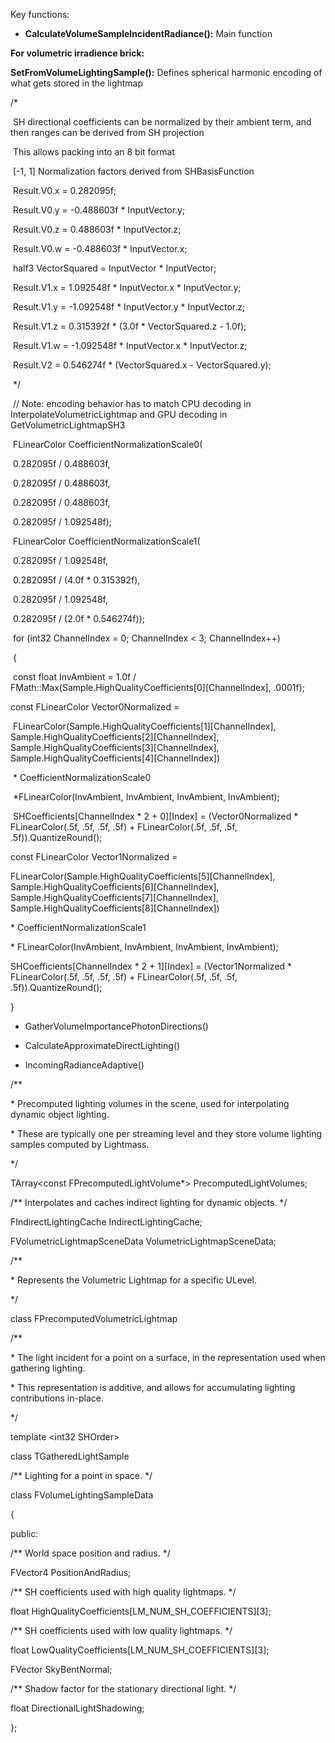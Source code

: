Key functions:

- **CalculateVolumeSampleIncidentRadiance():** Main function

**For volumetric irradience brick:**

**SetFromVolumeLightingSample():** Defines spherical harmonic encoding of what gets stored in the lightmap

/\*

​ SH directional coefficients can be normalized by their ambient term, and then ranges can be derived from SH projection

​ This allows packing into an 8 bit format

​ [-1, 1\] Normalization factors derived from SHBasisFunction

​ Result.V0.x = 0.282095f;

​ Result.V0.y = -0.488603f \* InputVector.y;

​ Result.V0.z = 0.488603f \* InputVector.z;

​ Result.V0.w = -0.488603f \* InputVector.x;

​ half3 VectorSquared = InputVector \* InputVector;

​ Result.V1.x = 1.092548f \* InputVector.x \* InputVector.y;

​ Result.V1.y = -1.092548f \* InputVector.y \* InputVector.z;

​ Result.V1.z = 0.315392f \* (3.0f \* VectorSquared.z - 1.0f);

​ Result.V1.w = -1.092548f \* InputVector.x \* InputVector.z;

​ Result.V2 = 0.546274f \* (VectorSquared.x - VectorSquared.y);

​ \*/

​ // Note: encoding behavior has to match CPU decoding in InterpolateVolumetricLightmap and GPU decoding in GetVolumetricLightmapSH3

​ FLinearColor CoefficientNormalizationScale0(

​ 0.282095f / 0.488603f,

​ 0.282095f / 0.488603f,

​ 0.282095f / 0.488603f,

​ 0.282095f / 1.092548f);

​ FLinearColor CoefficientNormalizationScale1(

​ 0.282095f / 1.092548f,

​ 0.282095f / (4.0f \* 0.315392f),

​ 0.282095f / 1.092548f,

​ 0.282095f / (2.0f \* 0.546274f));

​ for (int32 ChannelIndex = 0; ChannelIndex &lt; 3; ChannelIndex++)

​ {

​ const float InvAmbient = 1.0f / FMath::Max(Sample.HighQualityCoefficients\[0\]\[ChannelIndex\], .0001f);

const FLinearColor Vector0Normalized =

​ FLinearColor(Sample.HighQualityCoefficients\[1\]\[ChannelIndex\], Sample.HighQualityCoefficients\[2\]\[ChannelIndex\], Sample.HighQualityCoefficients\[3\]\[ChannelIndex\], Sample.HighQualityCoefficients\[4\]\[ChannelIndex\])

​ \* CoefficientNormalizationScale0

​ \*FLinearColor(InvAmbient, InvAmbient, InvAmbient, InvAmbient);

​ SHCoefficients\[ChannelIndex \* 2 + 0\]\[Index\] = (Vector0Normalized \* FLinearColor(.5f, .5f, .5f, .5f) + FLinearColor(.5f, .5f, .5f, .5f)).QuantizeRound();

const FLinearColor Vector1Normalized =

FLinearColor(Sample.HighQualityCoefficients\[5\]\[ChannelIndex\], Sample.HighQualityCoefficients\[6\]\[ChannelIndex\], Sample.HighQualityCoefficients\[7\]\[ChannelIndex\], Sample.HighQualityCoefficients\[8\]\[ChannelIndex\])

\* CoefficientNormalizationScale1

\* FLinearColor(InvAmbient, InvAmbient, InvAmbient, InvAmbient);

SHCoefficients\[ChannelIndex \* 2 + 1\]\[Index\] = (Vector1Normalized \* FLinearColor(.5f, .5f, .5f, .5f) + FLinearColor(.5f, .5f, .5f, .5f)).QuantizeRound();

}

- GatherVolumeImportancePhotonDirections()

- CalculateApproximateDirectLighting()

- IncomingRadianceAdaptive()

/\*\*

\* Precomputed lighting volumes in the scene, used for interpolating dynamic object lighting.

\* These are typically one per streaming level and they store volume lighting samples computed by Lightmass.

\*/

TArray&lt;const FPrecomputedLightVolume\*&gt; PrecomputedLightVolumes;

/\*\* Interpolates and caches indirect lighting for dynamic objects. \*/

FIndirectLightingCache IndirectLightingCache;

FVolumetricLightmapSceneData VolumetricLightmapSceneData;

/\*\*

\* Represents the Volumetric Lightmap for a specific ULevel.

\*/

class FPrecomputedVolumetricLightmap

/\*\*

\* The light incident for a point on a surface, in the representation used when gathering lighting.

\* This representation is additive, and allows for accumulating lighting contributions in-place.

\*/

template &lt;int32 SHOrder&gt;

class TGatheredLightSample

/\*\* Lighting for a point in space. \*/

class FVolumeLightingSampleData

{

public:

/\*\* World space position and radius. \*/

FVector4 PositionAndRadius;

/\*\* SH coefficients used with high quality lightmaps. \*/

float HighQualityCoefficients\[LM_NUM_SH_COEFFICIENTS\]\[3\];

/\*\* SH coefficients used with low quality lightmaps. \*/

float LowQualityCoefficients\[LM_NUM_SH_COEFFICIENTS\]\[3\];

FVector SkyBentNormal;

/\*\* Shadow factor for the stationary directional light. \*/

float DirectionalLightShadowing;

};
